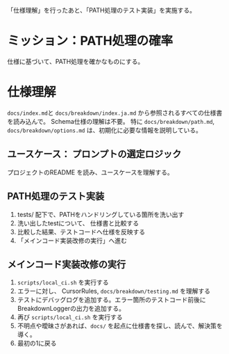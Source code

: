 「仕様理解」を行ったあと、「PATH処理のテスト実装」を実施する。

# ミッション：PATH処理の確率
仕様に基づいて、PATH処理を確かなものにする。

# 仕様理解

`docs/index.md`と `docs/breakdown/index.ja.md` から参照されるすべての仕様書を読み込んで。 Schema仕様の理解は不要。
特に `docs/breakdown/path.md`, `docs/breakdown/options.md` は、初期化に必要な情報を説明している。

## ユースケース： プロンプトの選定ロジック
プロジェクトのREADME を読み、ユースケースを理解する。

## PATH処理のテスト実装
1. tests/ 配下で、PATHをハンドリングしている箇所を洗い出す
2. 洗い出したtestについて、 仕様書と比較する
3. 比較した結果、テストコードへ仕様を反映する
4. 「メインコード実装改修の実行」へ進む


## メインコード実装改修の実行
1. `scripts/local_ci.sh` を実行する
2. エラーに対し、 CursorRules, `docs/breakdown/testing.md` を理解する
3. テストにデバッグログを追加する。エラー箇所のテストコード前後にBreakdownLoggerの出力を追加する。
4. 再び `scripts/local_ci.sh` を実行する
5. 不明点や曖昧さがあれば、`docs/` を起点に仕様書を探し、読んで、解決策を導く。
6. 最初の1に戻る